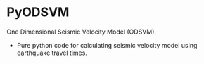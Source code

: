 # PyODSVM
One Dimensional Seismic Velocity Model (ODSVM).
- Pure python code for calculating seismic velocity model using earthquake travel times.
